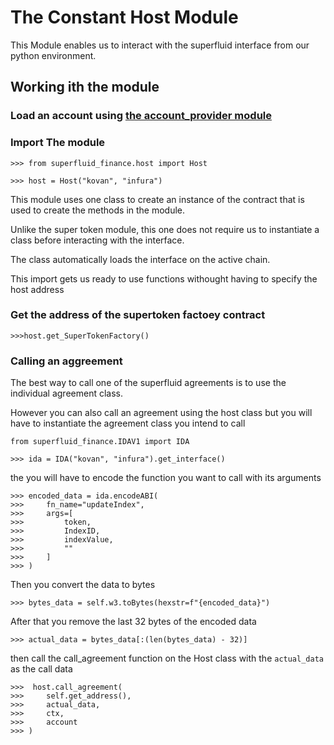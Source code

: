 # The Constant Host Module

This Module enables us to interact with the superfluid interface from our python environment.

## Working ith the module

### Load an account using [**the account_provider module**](/ACOUNT.md)

### Import The module
```
>>> from superfluid_finance.host import Host 
```

```
>>> host = Host("kovan", "infura")
```
This module uses one class to create an instance of the contract that is used to create the methods in the module.

Unlike the super token module, this one does not require us to instantiate a class before interacting with the interface.

The class automatically loads the interface on the active chain.

This import gets us ready to use functions withought having to specify the host address

### Get the address of the supertoken factoey contract
```
>>>host.get_SuperTokenFactory()
```

### Calling an aggreement

The best way to call one of the superfluid agreements is to use the individual agreement class.

However you can also call an agreement using the host class but you will have to instantiate the agreement class you intend to call

```
from superfluid_finance.IDAV1 import IDA

>>> ida = IDA("kovan", "infura").get_interface()
```
the you will have to encode the function you want to call with its arguments

```
>>> encoded_data = ida.encodeABI(
>>>     fn_name="updateIndex",
>>>     args=[
>>>         token,
>>>         IndexID,
>>>         indexValue,
>>>         ""
>>>     ]
>>> )
```
Then you convert the data to bytes

```
>>> bytes_data = self.w3.toBytes(hexstr=f"{encoded_data}")
```
After that you remove the last 32 bytes of the encoded data
```
>>> actual_data = bytes_data[:(len(bytes_data) - 32)]
```
then call the call_agreement function on the Host class with the `actual_data` as the call data

```
>>>  host.call_agreement(
>>>     self.get_address(), 
>>>     actual_data,
>>>     ctx,
>>>     account
>>> )
```


